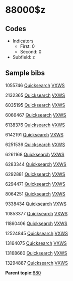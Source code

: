 # 88000$z

## Codes

-   Indicators
    -   First: 0
    -   Second: 0
-   Subfield: z

## Sample bibs

1055746 [Quicksearch](https://search.library.yale.edu/catalog/1055746) [VXWS](http://prodorbis.library.yale.edu:7014/vxws/GetHoldingsService?bibId=1055746)

2132365 [Quicksearch](https://search.library.yale.edu/catalog/2132365) [VXWS](http://prodorbis.library.yale.edu:7014/vxws/GetHoldingsService?bibId=2132365)

6035195 [Quicksearch](https://search.library.yale.edu/catalog/6035195) [VXWS](http://prodorbis.library.yale.edu:7014/vxws/GetHoldingsService?bibId=6035195)

6066467 [Quicksearch](https://search.library.yale.edu/catalog/6066467) [VXWS](http://prodorbis.library.yale.edu:7014/vxws/GetHoldingsService?bibId=6066467)

6138376 [Quicksearch](https://search.library.yale.edu/catalog/6138376) [VXWS](http://prodorbis.library.yale.edu:7014/vxws/GetHoldingsService?bibId=6138376)

6142191 [Quicksearch](https://search.library.yale.edu/catalog/6142191) [VXWS](http://prodorbis.library.yale.edu:7014/vxws/GetHoldingsService?bibId=6142191)

6251536 [Quicksearch](https://search.library.yale.edu/catalog/6251536) [VXWS](http://prodorbis.library.yale.edu:7014/vxws/GetHoldingsService?bibId=6251536)

6261168 [Quicksearch](https://search.library.yale.edu/catalog/6261168) [VXWS](http://prodorbis.library.yale.edu:7014/vxws/GetHoldingsService?bibId=6261168)

6283344 [Quicksearch](https://search.library.yale.edu/catalog/6283344) [VXWS](http://prodorbis.library.yale.edu:7014/vxws/GetHoldingsService?bibId=6283344)

6292881 [Quicksearch](https://search.library.yale.edu/catalog/6292881) [VXWS](http://prodorbis.library.yale.edu:7014/vxws/GetHoldingsService?bibId=6292881)

6294471 [Quicksearch](https://search.library.yale.edu/catalog/6294471) [VXWS](http://prodorbis.library.yale.edu:7014/vxws/GetHoldingsService?bibId=6294471)

8064251 [Quicksearch](https://search.library.yale.edu/catalog/8064251) [VXWS](http://prodorbis.library.yale.edu:7014/vxws/GetHoldingsService?bibId=8064251)

9338434 [Quicksearch](https://search.library.yale.edu/catalog/9338434) [VXWS](http://prodorbis.library.yale.edu:7014/vxws/GetHoldingsService?bibId=9338434)

10853377 [Quicksearch](https://search.library.yale.edu/catalog/10853377) [VXWS](http://prodorbis.library.yale.edu:7014/vxws/GetHoldingsService?bibId=10853377)

11860406 [Quicksearch](https://search.library.yale.edu/catalog/11860406) [VXWS](http://prodorbis.library.yale.edu:7014/vxws/GetHoldingsService?bibId=11860406)

12524845 [Quicksearch](https://search.library.yale.edu/catalog/12524845) [VXWS](http://prodorbis.library.yale.edu:7014/vxws/GetHoldingsService?bibId=12524845)

13164075 [Quicksearch](https://search.library.yale.edu/catalog/13164075) [VXWS](http://prodorbis.library.yale.edu:7014/vxws/GetHoldingsService?bibId=13164075)

13168660 [Quicksearch](https://search.library.yale.edu/catalog/13168660) [VXWS](http://prodorbis.library.yale.edu:7014/vxws/GetHoldingsService?bibId=13168660)

13294887 [Quicksearch](https://search.library.yale.edu/catalog/13294887) [VXWS](http://prodorbis.library.yale.edu:7014/vxws/GetHoldingsService?bibId=13294887)

**Parent topic:**[880](../../tags/880/880.md)

